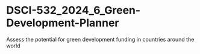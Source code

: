 # DSCI-532_2024_6_Green-Development-Planner
Assess the potential for green development funding in countries around the world
